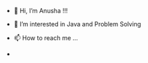 - 👋 Hi, I’m Anusha !!!
- 👀 I’m interested in Java and Problem Solving
  

- 📫 How to reach me ... 
  
- 



<!---
anushapawar456/anushapawar456 is a ✨ special ✨ repository because its `README.md` (this file) appears on your GitHub profile.
You can click the Preview link to take a look at your changes.
--->
